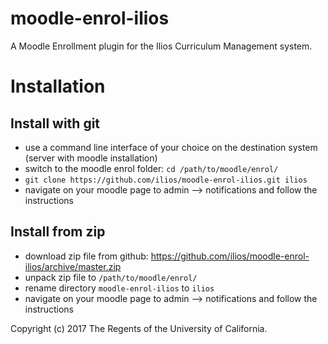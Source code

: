 # moodle-enrol-ilios
A Moodle Enrollment plugin for the Ilios Curriculum Management system.

# Installation

## Install with git
* use a command line interface of your choice on the destination system (server with moodle installation)
* switch to the moodle enrol folder: `cd /path/to/moodle/enrol/`
* `git clone https://github.com/ilios/moodle-enrol-ilios.git ilios`
* navigate on your moodle page to admin --> notifications and follow the instructions

## Install from zip
* download zip file from github: https://github.com/ilios/moodle-enrol-ilios/archive/master.zip
* unpack zip file to `/path/to/moodle/enrol/`
* rename directory `moodle-enrol-ilios` to `ilios`
* navigate on your moodle page to admin --> notifications and follow the instructions

Copyright (c) 2017 The Regents of the University of California.
